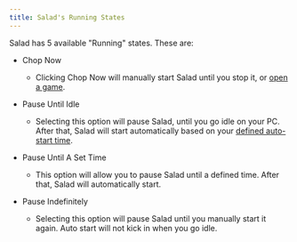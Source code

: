 ```yaml
---
title: Salad's Running States
---
```


Salad has 5 available "Running" states. These are:

- Chop Now
  - Clicking Chop Now will manually start Salad until you stop it, or
    [open a game](/docs/faq/salad-app/380-temporary-workload-block).

- Pause Until Idle
  - Selecting this option will pause Salad, until you go idle on your PC. After that, Salad will start automatically
    based on your [defined auto-start time](/docs/guides/using-the-salad-app/353-salad-app-settings).

- Pause Until A Set Time
  - This option will allow you to pause Salad until a defined time. After that, Salad will automatically start.

- Pause Indefinitely
  - Selecting this option will pause Salad until you manually start it again. Auto start will not kick in when you go
    idle.

